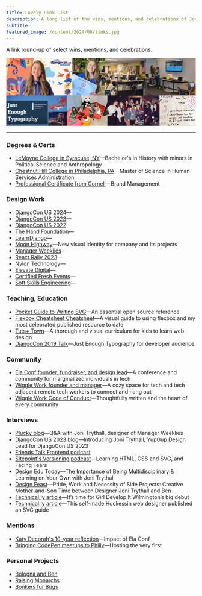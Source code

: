 ```yaml
---
title: Lovely Link List
description: A long list of the wins, mentions, and celebrations of Joni Trythall.
subtitle:
featured_image: /content/2024/08/links.jpg
---
```


A link round-up of select wins, mentions, and celebrations. 

![A collage of images of Joni Trythall teaching and attending community events](/content/2024/08/links.jpg)

<hr />

### Degrees & Certs
* [LeMoyne College in Syracuse, NY](https://www.lemoyne.edu)—Bachelor's in History with minors in Political Science and Anthropology 
* [Chestnut Hill College in Philadelphia, PA](https://www.chc.edu)—Master of Science in Human Services Administration 
* [Professional Certificate from Cornell](https://ecornell.cornell.edu/certificates/marketing/brand-management/)—Brand Management 

### Design Work
* [DjangoCon US 2024](https://2024.djangocon.us)—
* [DjangoCon US 2023](https://2023.djangocon.us)—
* [DjangoCon US 2022](https://2022.djangocon.us)—
* [The Hand Foundation](https://handfoundationinc.org)—
* [LearnDjango](https://learndjango.com)—
* [Moon Highway](https://www.moonhighway.com)—New visual identity for company and its projects
* [Manager Weeklies](https://shop.beplucky.com/products/manager-weeklies-2-pack)–
* [React Rally 2023](https://2023.reactrally.com)—
* [Nylon Technology](https://www.nylontechnology.com)—
* [Elevate Digital](https://elevatedigital.io)—
* [Certified Fresh Events](https://cfe.dev)—
* [Soft Skills Engineering](https://softskills.audio)—

### Teaching, Education  
* [Pocket Guide to Writing SVG](https://svgpocketguide.com)—An essential open source reference 
* [Flexbox Cheatsheet Cheatsheet](https://jonitrythall.com/flexbox-cheatsheet)—A visual guide to using flexbox and my most celebrated published resource to date
* [Tuts+ Town](https://webdesign.tutsplus.com/series/web-design-for-kids--cms-823)—A thorough and visual curriculum for kids to learn web design 
* [DjangoCon 2019 Talk](https://www.youtube.com/watch?v=_6duNBS_kGw)—Just Enough Typography for developer audience  

### Community 
* [Ela Conf founder, fundraiser, and design lead](https://elaconf.github.io)—A conference and community for marginalized individuals in tech 
* [Wiggle Work founder and manager](https://wiggle.work)—A cozy space for tech and tech adjacent remote tech workers to connect and hang out
* [Wiggle Work Code of Conduct](https://docs.google.com/document/d/1WtNE6KtcRcA-vilWVaot0GDVpTamyRJS1g0vXHyyw_k)—Thoughtfully written and the heart of every community 

### Interviews
* [Plucky blog](https://www.beplucky.com/qa-with-joni-trythall-designer-of-manager-weeklies/)—Q&A with Joni Trythall, designer of Manager Weeklies
* [DjangoCon US 2023 blog](https://2023.djangocon.us/news/Joni-Trythall-YupGup/)—Introducing Joni Trythall, YupGup Design Lead for DjangoCon US 2023
* [Friends Talk Frontend podcast](https://open.spotify.com/episode/7peojtdadFO5ETt8dXKkzS)
* [Sitepoint's Versioning podcast](https://www.sitepoint.com/learning-html-css-and-svg-and-facing-your-fears-with-joni-trythall/)—Learning HTML, CSS and SVG, and Facing Fears
* [Design Edu Today](https://designedu.today/episodes/e018-importance-of-being-multidisciplinary-and-learning-on-your-own-with-joni-trythall.html)—The Importance of Being Multidisciplinary & Learning on Your Own with Joni Trythall
* [Design Feast](https://designfeaster.blogspot.com/2019/10/joni-trythall-side-projects.html)—Pride, Work and Necessity of Side Projects: Creative Mother-and-Son Time between Designer Joni Trythall and Ben
* [Technical.ly article](https://technical.ly/diversity-equity-inclusion/time-girl-develop-wilmingtons-big-debut/)—It’s time for Girl Develop It Wilmington’s big debut
* [Technical.ly article](https://technical.ly/software-development/joni-trythall-pocket-guide-to-writing-svg/)—This self-made Hockessin web designer published an SVG guide

### Mentions 
* [Katy Decorah's 10-year reflection](https://katydecorah.com/notes/10-years/)—Impact of Ela Conf
* [Bringing CodePen meetups to Philly](https://blog.codepen.io/2015/02/27/philly-fun/)—Hosting the very first

### Personal Projects 
* [Bologna and Ben](https://www.bolognaandben.com)
* [Raising Monarchs](https://jonitrythall.com/raising-monarch-babies)
* [Bonkers for Bugs](https://jonitrythall.com/bonkers-for-bugs-presentation)